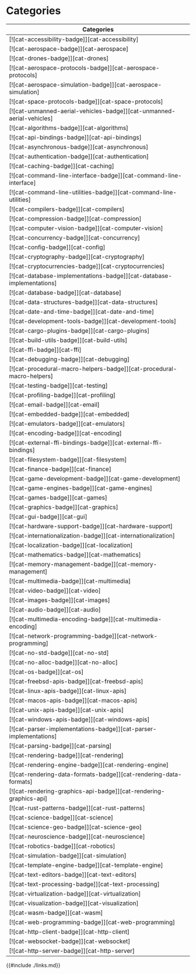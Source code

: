 # Categories

| Categories |
|------------|
| [![cat-accessibility-badge]][cat-accessibility] |
| [![cat-aerospace-badge]][cat-aerospace] |
| [![cat-drones-badge]][cat-drones] |
| [![cat-aerospace-protocols-badge]][cat-aerospace-protocols] |
| [![cat-aerospace-simulation-badge]][cat-aerospace-simulation] |
| [![cat-space-protocols-badge]][cat-space-protocols] |
| [![cat-unmanned-aerial-vehicles-badge]][cat-unmanned-aerial-vehicles] |
| [![cat-algorithms-badge]][cat-algorithms] |
| [![cat-api-bindings-badge]][cat-api-bindings] |
| [![cat-asynchronous-badge]][cat-asynchronous] |
| [![cat-authentication-badge]][cat-authentication] |
| [![cat-caching-badge]][cat-caching] |
| [![cat-command-line-interface-badge]][cat-command-line-interface] |
| [![cat-command-line-utilities-badge]][cat-command-line-utilities] |
| [![cat-compilers-badge]][cat-compilers] |
| [![cat-compression-badge]][cat-compression] |
| [![cat-computer-vision-badge]][cat-computer-vision] |
| [![cat-concurrency-badge]][cat-concurrency] |
| [![cat-config-badge]][cat-config] |
| [![cat-cryptography-badge]][cat-cryptography] |
| [![cat-cryptocurrencies-badge]][cat-cryptocurrencies] |
| [![cat-database-implementations-badge]][cat-database-implementations] |
| [![cat-database-badge]][cat-database] |
| [![cat-data-structures-badge]][cat-data-structures] |
| [![cat-date-and-time-badge]][cat-date-and-time] |
| [![cat-development-tools-badge]][cat-development-tools] |
| [![cat-cargo-plugins-badge]][cat-cargo-plugins] |
| [![cat-build-utils-badge]][cat-build-utils] |
| [![cat-ffi-badge]][cat-ffi] |
| [![cat-debugging-badge]][cat-debugging] |
| [![cat-procedural-macro-helpers-badge]][cat-procedural-macro-helpers] |
| [![cat-testing-badge]][cat-testing] |
| [![cat-profiling-badge]][cat-profiling] |
| [![cat-email-badge]][cat-email] |
| [![cat-embedded-badge]][cat-embedded] |
| [![cat-emulators-badge]][cat-emulators] |
| [![cat-encoding-badge]][cat-encoding] |
| [![cat-external-ffi-bindings-badge]][cat-external-ffi-bindings] |
| [![cat-filesystem-badge]][cat-filesystem] |
| [![cat-finance-badge]][cat-finance] |
| [![cat-game-development-badge]][cat-game-development] |
| [![cat-game-engines-badge]][cat-game-engines] |
| [![cat-games-badge]][cat-games] |
| [![cat-graphics-badge]][cat-graphics] |
| [![cat-gui-badge]][cat-gui] |
| [![cat-hardware-support-badge]][cat-hardware-support] |
| [![cat-internationalization-badge]][cat-internationalization] |
| [![cat-localization-badge]][cat-localization] |
| [![cat-mathematics-badge]][cat-mathematics] |
| [![cat-memory-management-badge]][cat-memory-management] |
| [![cat-multimedia-badge]][cat-multimedia] |
| [![cat-video-badge]][cat-video] |
| [![cat-images-badge]][cat-images] |
| [![cat-audio-badge]][cat-audio] |
| [![cat-multimedia-encoding-badge]][cat-multimedia-encoding] |
| [![cat-network-programming-badge]][cat-network-programming] |
| [![cat-no-std-badge]][cat-no-std] |
| [![cat-no-alloc-badge]][cat-no-alloc] |
| [![cat-os-badge]][cat-os] |
| [![cat-freebsd-apis-badge]][cat-freebsd-apis] |
| [![cat-linux-apis-badge]][cat-linux-apis] |
| [![cat-macos-apis-badge]][cat-macos-apis] |
| [![cat-unix-apis-badge]][cat-unix-apis] |
| [![cat-windows-apis-badge]][cat-windows-apis] |
| [![cat-parser-implementations-badge]][cat-parser-implementations] |
| [![cat-parsing-badge]][cat-parsing] |
| [![cat-rendering-badge]][cat-rendering] |
| [![cat-rendering-engine-badge]][cat-rendering-engine] |
| [![cat-rendering-data-formats-badge]][cat-rendering-data-formats] |
| [![cat-rendering-graphics-api-badge]][cat-rendering-graphics-api] |
| [![cat-rust-patterns-badge]][cat-rust-patterns] |
| [![cat-science-badge]][cat-science] |
| [![cat-science-geo-badge]][cat-science-geo] |
| [![cat-neuroscience-badge]][cat-neuroscience] |
| [![cat-robotics-badge]][cat-robotics] |
| [![cat-simulation-badge]][cat-simulation] |
| [![cat-template-engine-badge]][cat-template-engine] |
| [![cat-text-editors-badge]][cat-text-editors] |
| [![cat-text-processing-badge]][cat-text-processing] |
| [![cat-virtualization-badge]][cat-virtualization] |
| [![cat-visualization-badge]][cat-visualization] |
| [![cat-wasm-badge]][cat-wasm] |
| [![cat-web-programming-badge]][cat-web-programming] |
| [![cat-http-client-badge]][cat-http-client] |
| [![cat-websocket-badge]][cat-websocket] |
| [![cat-http-server-badge]][cat-http-server] |

{{#include ./links.md}}
